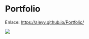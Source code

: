 # Portfolio  

Enlace: https://aleyv.github.io/Portfolio/

![](http://g.recordit.co/Fb5uPyq3zu.gif)
